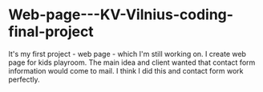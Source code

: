 # Web-page---KV-Vilnius-coding-final-project
It's my first project - web page - which I'm still working on. 
I create web page for kids playroom. The main idea and client wanted that contact form information would come to mail. I think I did this and contact form work perfectly.
